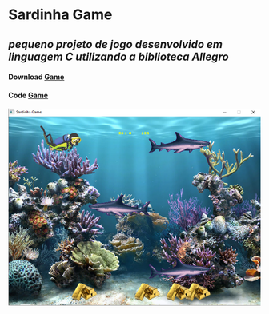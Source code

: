 # Sardinha Game
## _pequeno projeto de jogo desenvolvido em linguagem C utilizando a biblioteca Allegro_

#### Download [Game](https://github.com/elnataoliveira/sardinha_game/archive/refs/heads/main.zip)
#### Code [Game](/game/main.cpp)

[![N|Solid](/game/sardinha_game.png)](/game/sardinha_game.png)


